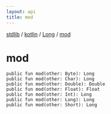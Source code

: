 ```yaml
---
layout: api
title: mod
---
```

[stdlib](../../index.html) / [kotlin](../index.html) / [Long](index.html) / [mod](mod.html)

# mod

```
public fun mod(other: Byte): Long
public fun mod(other: Char): Long
public fun mod(other: Double): Double
public fun mod(other: Float): Float
public fun mod(other: Int): Long
public fun mod(other: Long): Long
public fun mod(other: Short): Long
```
